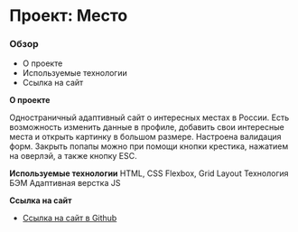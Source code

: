 # Проект: Место

### Обзор

- О проекте
- Используемые технологии
- Ссылка на сайт

**О проекте**

Одностраничный адаптивный сайт о интересных местах в России. Есть возможность изменить данные в профиле, добавить свои интересные места и открыть картинку в большом размере. Настроена валидация форм. Закрыть попапы можно при помощи кнопки крестика, нажатием на оверлэй, а также кнопку ESC.

**Используемые технологии**
HTML, CSS
Flexbox, Grid Layout
Технология БЭМ
Адаптивная верстка
JS

**Ссылка на сайт**

- [Ссылка на сайт в Github](https://mikhail-batakov.github.io/mesto/)
